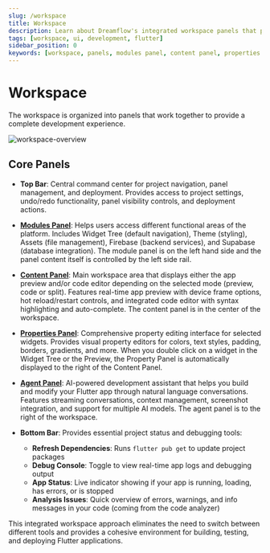 ```yaml
---
slug: /workspace
title: Workspace
description: Learn about Dreamflow's integrated workspace panels that provide a complete Flutter development environment with specialized tools for building, testing and deploying applications
tags: [workspace, ui, development, flutter]
sidebar_position: 0
keywords: [workspace, panels, modules panel, content panel, properties panel, agent panel, flutter development, dreamflow interface, development environment]
---
```


# Workspace

The workspace is organized into panels that work together to provide a complete development experience. 

![workspace-overview](./imgs/workspace.avif)

## Core Panels

- **Top Bar**: Central command center for project navigation, panel management, and deployment. Provides access to project settings, undo/redo functionality, panel visibility controls, and deployment actions.

- **[Modules Panel](modules-panel/widget-panel.md)**: Helps users access different functional areas of the platform. Includes Widget Tree (default navigation), Theme (styling), Assets (file management), Firebase (backend services), and Supabase (database integration). The module panel is on the left hand side and the panel content itself is controlled by the left side rail. 

- **[Content Panel](../workspace/content-panel.md)**: Main workspace area that displays either the app preview and/or code editor depending on the selected mode (preview, code or split). Features real-time app preview with device frame options, hot reload/restart controls, and integrated code editor with syntax highlighting and auto-complete. The content panel is in the center of the workspace. 

- **[Properties Panel](../workspace/properties-panel.md)**: Comprehensive property editing interface for selected widgets. Provides visual property editors for colors, text styles, padding, borders, gradients, and more. When you double click on a widget in the Widget Tree or the Preview, the Property Panel is automatically displayed to the right of the Content Panel.  

- **[Agent Panel](../workspace/agent-panel.md)**: AI-powered development assistant that helps you build and modify your Flutter app through natural language conversations. Features streaming conversations, context management, screenshot integration, and support for multiple AI models. The agent panel is to the right of the workspace.

- **Bottom Bar**: Provides essential project status and debugging tools:
  - **Refresh Dependencies**: Runs `flutter pub get` to update project packages
  - **Debug Console**: Toggle to view real-time app logs and debugging output
  - **App Status**: Live indicator showing if your app is running, loading, has errors, or is stopped
  - **Analysis Issues**: Quick overview of errors, warnings, and info messages in your code (coming from the code analyzer)


This integrated workspace approach eliminates the need to switch between different tools and provides a cohesive environment for building, testing, and deploying Flutter applications.